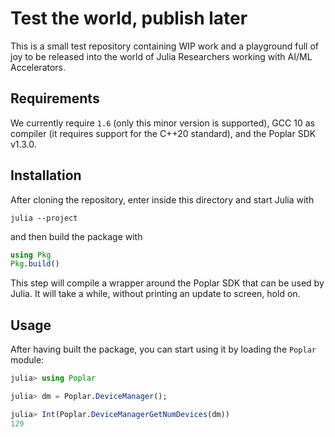 # Test the world, publish later

This is a small test repository containing WIP work and a playground full of joy to
be released into the world of Julia Researchers working with AI/ML Accelerators.

## Requirements

We currently require `1.6` (only this minor version is supported), GCC 10 as compiler (it
requires support for the C++20 standard), and the Poplar SDK v1.3.0.

## Installation

After cloning the repository, enter inside this directory and start Julia with

```
julia --project
```

and then build the package with

```julia
using Pkg
Pkg.build()
```

This step will compile a wrapper around the Poplar SDK that can be used by Julia.  It will
take a while, without printing an update to screen, hold on.

## Usage

After having built the package, you can start using it by loading the `Poplar` module:

```julia
julia> using Poplar

julia> dm = Poplar.DeviceManager();

julia> Int(Poplar.DeviceManagerGetNumDevices(dm))
129
```
